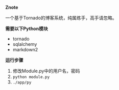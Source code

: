 **Znote**

一个基于Tornado的博客系统，纯属练手，高手请忽略。
 
**需要以下Python模块**

 - tornado
 - sqlalchemy
 - markdown2

**运行步骤**

1. 修改Module.py中的用户名，密码
2. `python module.py`
3. `./app/py`
